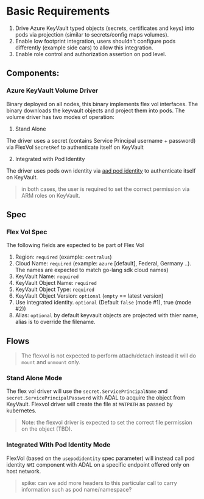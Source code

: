 # Basic Requirements

1. Drive Azure KeyVault typed objects (secrets, certificates and keys) into pods via projection (similar to secrets/config maps volumes). 
2. Enable low footprint integration, users shouldn't configure pods differently (example side cars) to allow this integration. 
3. Enable role control and authorization assertion on pod level.

## Components:

### Azure KeyVault Volume Driver

Binary deployed on all nodes, this binary implements flex vol interfaces. The binary downloads the keyvault objects and project them 
into pods. The volume driver has two modes of operation:

1. Stand Alone

The driver uses a secret (contains Service Principal username + password) via FlexVol `SecretRef` to authenticate itself on
KeyVault

2. Integrated with Pod Identity

The driver uses pods own identity via [aad pod identity](https://github.com/Azure/aad-pod-identity/) to authenticate itself on KeyVault.

> in both cases, the user is required to set the correct permission via ARM roles on KeyVault.


## Spec

### Flex Vol Spec

The following fields are expected to be part of Flex Vol

1. Region: `required` (example: `centralus`)
2. Cloud Name: `required` (example: `azure` [default], Federal, Germany ..). The names are expected to match go-lang sdk cloud names)
3. KeyVault Name: `required` 
4. KeyVault Object Name: `required`
5. KeyVault Object Type: `required`
6. KeyVault Object Version: `optional` (`empty` == latest version)
7. Use integrated identity. `optional` (Default `false` (mode #1), true (mode #2))
8. Alias: `optional` by default keyvault objects are projected with thier name, alias is to override the filename.

##  Flows

> The flexvol is not expected to perform attach/detach instead it will do `mount` and `unmount` only.

### Stand Alone Mode

The flex vol driver will use the `secret.ServicePrincipalName` and `secret.ServicePrincipalPassword` with ADAL to acquire the 
object from KeyVault. Flexvol driver will create the file at `MNTPATH` as passed by kubernetes. 

> Note: the flexvol driver is expected to set the correct file permission on the object (TBD).


### Integrated With Pod Identity Mode

FlexVol (based on the `usepodidentity` spec parameter) will instead call pod identity `NMI` component with ADAL on a specific endpoint
offered only on host network. 

> spike: can we add more headers to this particular call to carry information such as pod name/namespace?


